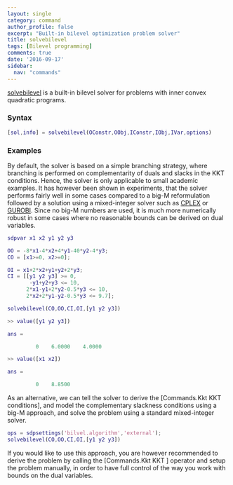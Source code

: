 ```yaml
---
layout: single
category: command
author_profile: false
excerpt: "Built-in bilevel optimization problem solver"
title: solvebilevel
tags: [Bilevel programming]
comments: true
date: '2016-09-17'
sidebar:
  nav: "commands"
---
```


[solvebilevel](/command/solvebilevel) is a built-in bilevel solver for problems with inner convex quadratic programs.

### Syntax

````matlab
[sol,info] = solvebilevel(OConstr,OObj,IConstr,IObj,IVar,options)
````

### Examples

By default, the solver is based on a simple branching strategy, where branching is performed on complementarity of duals and slacks in the KKT conditions. Hence, the solver is only applicable to small academic examples. It has however been shown in experiments, that the solver performs fairly well in some cases compared to a big-M reformulation followed by a solution using a mixed-integer solver such as [CPLEX](/solver/cplex) or [GUROBI](/solver/gurobi). Since no big-M numbers are used, it is much more numerically robust in some cases where no reasonable bounds can be derived on dual variables.


````matlab
sdpvar x1 x2 y1 y2 y3

OO = -8*x1-4*x2+4*y1-40*y2-4*y3;
CO = [x1>=0, x2>=0];

OI = x1+2*x2+y1+y2+2*y3;
CI = [[y1 y2 y3] >= 0,
       -y1+y2+y3 <= 10,
      2*x1-y1+2*y2-0.5*y3 <= 10,
      2*x2+2*y1-y2-0.5*y3 <= 9.7];

solvebilevel(CO,OO,CI,OI,[y1 y2 y3])

>> value([y1 y2 y3])

ans =

         0    6.0000    4.0000

>> value([x1 x2])

ans =

         0    8.8500
````

As an alternative, we can tell the solver to derive the [Commands.Kkt KKT conditions], and model the complementary slackness conditions using a big-M approach, and solve the problem using a standard mixed-integer solver.

````matlab
ops = sdpsettings('bilvel.algorithm','external');
solvebilevel(CO,OO,CI,OI,[y1 y2 y3])
````
If you would like to use this approach, you are however recommended to derive the problem by calling the [Commands.Kkt KKT ] operator and setup the problem manually, in order to have full control of the way you work with bounds on the dual variables.
